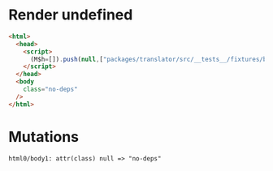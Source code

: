 # Render undefined
```html
<html>
  <head>
    <script>
      (M$h=[]).push(null,["packages/translator/src/__tests__/fixtures/basic-effect-no-deps/template.marko_0",0,])
    </script>
  </head>
  <body
    class="no-deps"
  />
</html>
```

# Mutations
```
html0/body1: attr(class) null => "no-deps"
```